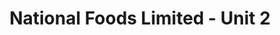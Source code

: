---
title: "National Foods Limited - Unit 2"
url: /karachi/national-foods-limited-unit-2/
shop: wholesale
---